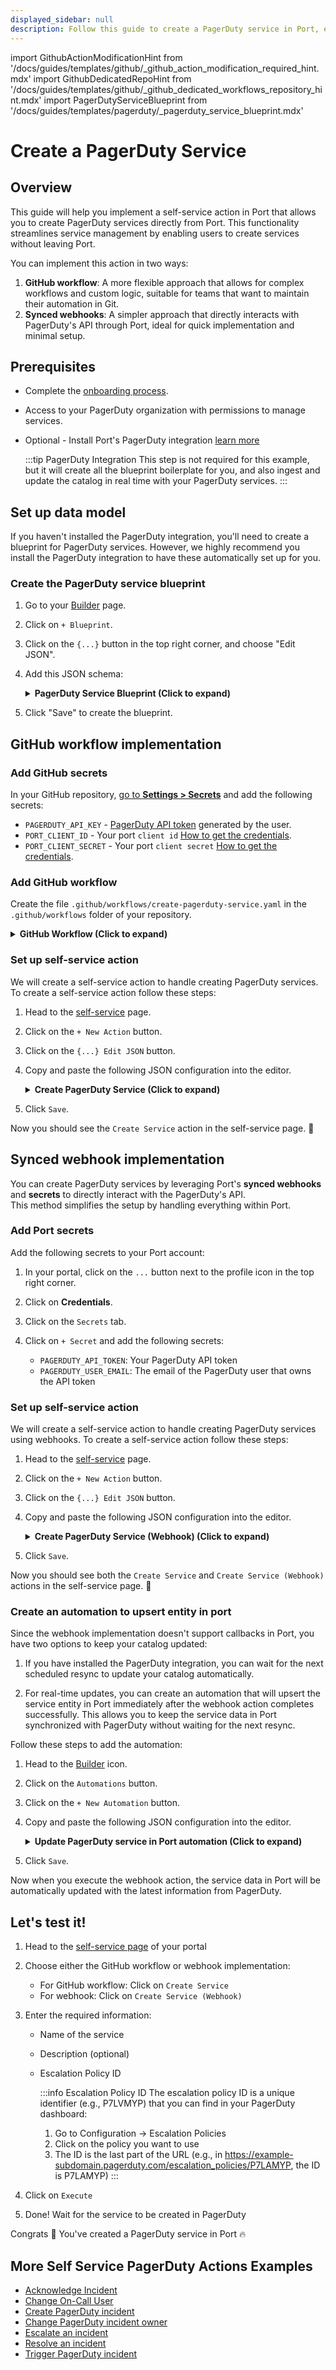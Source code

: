 ```yaml
---
displayed_sidebar: null
description: Follow this guide to create a PagerDuty service in Port, ensuring efficient incident management and response.
---
```


import GithubActionModificationHint from '/docs/guides/templates/github/_github_action_modification_required_hint.mdx'
import GithubDedicatedRepoHint from '/docs/guides/templates/github/_github_dedicated_workflows_repository_hint.mdx'
import PagerDutyServiceBlueprint from '/docs/guides/templates/pagerduty/_pagerduty_service_blueprint.mdx'

# Create a PagerDuty Service

## Overview
This guide will help you implement a self-service action in Port that allows you to create PagerDuty services directly from Port.
This functionality streamlines service management by enabling users to create services without leaving Port.

You can implement this action in two ways:
1. **GitHub workflow**: A more flexible approach that allows for complex workflows and custom logic, suitable for teams that want to maintain their automation in Git.
2. **Synced webhooks**: A simpler approach that directly interacts with PagerDuty's API through Port, ideal for quick implementation and minimal setup.

## Prerequisites

- Complete the [onboarding process](/getting-started/overview).
- Access to your PagerDuty organization with permissions to manage services.
- Optional - Install Port's PagerDuty integration [learn more](https://docs.port.io/build-your-software-catalog/sync-data-to-catalog/incident-management/pagerduty)

	:::tip PagerDuty Integration
	This step is not required for this example, but it will create all the blueprint boilerplate for you, and also ingest and update the catalog in real time with your PagerDuty services.
	:::

## Set up data model

If you haven't installed the PagerDuty integration, you'll need to create a blueprint for PagerDuty services.
However, we highly recommend you install the PagerDuty integration to have these automatically set up for you.

### Create the PagerDuty service blueprint

1. Go to your [Builder](https://app.getport.io/settings/data-model) page.
2. Click on `+ Blueprint`.
3. Click on the `{...}` button in the top right corner, and choose "Edit JSON".
4. Add this JSON schema:

    <details>
    <summary><b>PagerDuty Service Blueprint (Click to expand)</b></summary>

    ```json showLineNumbers
    {
      "identifier": "pagerdutyService",
      "description": "This blueprint represents a PagerDuty service in our software catalog",
      "title": "PagerDuty Service",
      "icon": "pagerduty",
      "schema": {
        "properties": {
          "description": {
            "type": "string",
            "title": "Description"
          },
          "status": {
            "type": "string",
            "title": "Status",
            "enum": ["active", "warning", "critical", "maintenance", "disabled"]
          },
          "url": {
            "type": "string",
            "format": "url",
            "title": "Service URL"
          },
          "created_at": {
            "type": "string",
            "format": "date-time",
            "title": "Created At"
          },
          "updated_at": {
            "type": "string",
            "format": "date-time",
            "title": "Updated At"
          }
        },
        "required": []
      },
      "mirrorProperties": {},
      "calculationProperties": {},
      "relations": {}
    }
    ```
    </details>

5. Click "Save" to create the blueprint.

## GitHub workflow implementation

### Add GitHub secrets

In your GitHub repository, [go to **Settings > Secrets**](https://docs.github.com/en/actions/security-guides/using-secrets-in-github-actions#creating-secrets-for-a-repository) and add the following secrets:
- `PAGERDUTY_API_KEY` - [PagerDuty API token](https://support.atlassian.com/atlassian-account/docs/manage-api-tokens-for-your-atlassian-account) generated by the user.
- `PORT_CLIENT_ID` - Your port `client id` [How to get the credentials](https://docs.port.io/build-your-software-catalog/sync-data-to-catalog/api/#find-your-port-credentials).
- `PORT_CLIENT_SECRET` - Your port `client secret` [How to get the credentials](https://docs.port.io/build-your-software-catalog/sync-data-to-catalog/api/#find-your-port-credentials).

### Add GitHub workflow

Create the file `.github/workflows/create-pagerduty-service.yaml` in the `.github/workflows` folder of your repository.

<GithubDedicatedRepoHint/>

<details>
<summary><b>GitHub Workflow (Click to expand)</b></summary>

```yaml showLineNumbers
name: Create PagerDuty Service
on:
  workflow_dispatch:
    inputs:
      name:
        description: 'Name of the PagerDuty Service'
        required: true
        type: string
      description:
        description: 'Description of the PagerDuty Service'
        required: false
        type: string
      escalation_policy:
        description: 'Escalation Policy for the service'
        required: true
        type: string
      port_context:
        required: true
        description: includes blueprint, run ID, and entity identifier from Port.

jobs:
  create-pagerduty-service:
    runs-on: ubuntu-latest
    steps:
      - name: Create Service in PagerDuty
        id : create_service_request
        uses: fjogeleit/http-request-action@v1
        with:
          url: 'https://api.pagerduty.com/services'
          method: 'POST'
          customHeaders: '{"Content-Type": "application/json", "Accept": "application/vnd.pagerduty+json;version=2", "Authorization": "Token token=${{ secrets.PAGERDUTY_API_KEY }}"}'
          data: >-
            {
              "service": {
                "name": "${{ github.event.inputs.name }}",
                "description": "${{ github.event.inputs.description }}",
                "status": "active",
                "escalation_policy": {
                  "id": "${{ github.event.inputs.escalation_policy }}",
                  "type": "escalation_policy_reference"
                  }
                }
              }
          
      - name: Log Create Service Request Failure 
        if: failure()
        uses: port-labs/port-github-action@v1
        with:
          clientId: ${{ secrets.PORT_CLIENT_ID }}
          clientSecret: ${{ secrets.PORT_CLIENT_SECRET }}
          baseUrl: https://api.getport.io
          operation: PATCH_RUN
          runId: ${{fromJson(inputs.port_context).run_id}}
          logMessage: "Request to create service failed ..."
          
      - name: Log Request Success
        uses: port-labs/port-github-action@v1
        with:
          clientId: ${{ secrets.PORT_CLIENT_ID }}
          clientSecret: ${{ secrets.PORT_CLIENT_SECRET }}
          baseUrl: https://api.getport.io
          operation: PATCH_RUN
          runId: ${{fromJson(inputs.port_context).run_id}}
          logMessage: |
             PagerDuty service created! ✅
             Requesting for on-calls
    
      - name: Request for oncalls for Escalation Policy
        id: fetch_oncalls
        uses: fjogeleit/http-request-action@v1
        with:
          url: 'https://api.pagerduty.com/oncalls?include[]=users&escalation_policy_ids[]=${{ inputs.escalation_policy }}'
          method: 'GET'
          customHeaders: '{"Content-Type": "application/json", "Accept": "application/json", "Authorization": "Token token=${{ secrets.PAGERDUTY_API_KEY }}"}'

      - name: Extract User Emails
        if: steps.fetch_oncalls.outcome == 'success'
        id: extract_user_emails
        run: |
          echo "Extracting user emails..."
          EMAILS=$(echo '${{ steps.fetch_oncalls.outputs.response }}' | jq -c '[.oncalls[].user.email]')
          echo "Extracted emails: $EMAILS"
          echo "user_emails=${EMAILS}" >> $GITHUB_ENV

      - name: Log Fetch Oncalls Request Failure
        if: steps.fetch_oncalls.outcome == 'failure'
        uses: port-labs/port-github-action@v1
        with:
          clientId: ${{ secrets.PORT_CLIENT_ID }}
          clientSecret: ${{ secrets.PORT_CLIENT_SECRET }}
          baseUrl: https://api.getport.io
          operation: PATCH_RUN
          runId: ${{fromJson(inputs.port_context).run_id}}
          logMessage: Failed to fetch on-calls ❌
          
      - name: Log Before Upserting Entity
        uses: port-labs/port-github-action@v1
        with:
          clientId: ${{ secrets.PORT_CLIENT_ID }}
          clientSecret: ${{ secrets.PORT_CLIENT_SECRET }}
          baseUrl: https://api.getport.io
          operation: PATCH_RUN
          runId: ${{fromJson(inputs.port_context).run_id}}
          logMessage: |
              Upserting Created PagerDuty Entity

      - name: UPSERT PagerDuty Entity
        uses: port-labs/port-github-action@v1
        with:
          identifier: "${{ fromJson(steps.create_service_request.outputs.response).service.id }}" 
          title: "${{ fromJson(steps.create_service_request.outputs.response).service.summary }}"
          icon: pagerduty
          blueprint: "${{fromJson(inputs.port_context).blueprint}}"
          properties: |-
            {
              "status": "${{ fromJson(steps.create_service_request.outputs.response).service.status }}",
              "url": "${{ fromJson(steps.create_service_request.outputs.response).service.html_url }}",
              "oncall": ${{ env.user_emails }}
            }
          relations: "${{ toJson(fromJson(inputs.port_context).relations) }}"
          clientId: ${{ secrets.PORT_CLIENT_ID }}
          clientSecret: ${{ secrets.PORT_CLIENT_SECRET }}
          baseUrl: https://api.getport.io
          operation: UPSERT
          runId: ${{fromJson(inputs.port_context).run_id}}

      - name: Log After Upserting Entity
        uses: port-labs/port-github-action@v1
        with:
          clientId: ${{ secrets.PORT_CLIENT_ID }}
          clientSecret: ${{ secrets.PORT_CLIENT_SECRET }}
          baseUrl: https://api.getport.io
          operation: PATCH_RUN
          runId: ${{fromJson(inputs.port_context).run_id}}
          logMessage: |
              Upserting was successful ✅
```
</details>

### Set up self-service action

We will create a self-service action to handle creating PagerDuty services.
To create a self-service action follow these steps:

1. Head to the [self-service](https://app.getport.io/self-serve) page.
2. Click on the `+ New Action` button.
3. Click on the `{...} Edit JSON` button.
4. Copy and paste the following JSON configuration into the editor.

    <details>
    <summary><b>Create PagerDuty Service (Click to expand)</b></summary>

    <GithubActionModificationHint/>

    ```json showLineNumbers
    {
      "identifier": "pagerdutyService_create_service",
      "title": "Create Service",
      "icon": "pagerduty",
      "description": "Create PagerDuty Service",
      "trigger": {
        "type": "self-service",
        "operation": "CREATE",
        "userInputs": {
          "properties": {
            "name": {
              "title": "Name",
              "description": "Name of the PagerDuty Service",
              "icon": "pagerduty",
              "type": "string"
            },
            "description": {
              "title": "Description",
              "description": "Description of the PagerDuty Service",
              "icon": "pagerduty",
              "type": "string"
            },
            "escalation_policy": {
              "title": "Escalation Policy",
              "description": "PagerDuty Escalation Policy ID to apply",
              "icon": "pagerduty",
              "type": "string"
            }
          },
          "required": [
            "name",
            "escalation_policy"
          ],
          "order": [
            "name",
            "description",
            "escalation_policy"
          ]
        },
        "blueprintIdentifier": "pagerdutyService"
      },
      "invocationMethod": {
        "type": "GITHUB",
        "org": "<GITHUB_ORG>",
        "repo": "<GITHUB_REPO>",
        "workflow": "create-pagerduty-service.yaml",
        "workflowInputs": {
          "name": "{{.inputs.\"name\"}}",
          "description": "{{.inputs.\"description\"}}",
          "escalation_policy": "{{.inputs.\"escalation_policy\"}}",
          "port_context": {
            "blueprint": "{{.action.blueprint}}",
            "entity": "{{.entity.identifier}}",
            "run_id": "{{.run.id}}"
          }
        },
        "reportWorkflowStatus": true
      },
      "requiredApproval": false
    }
    ```
    </details>

5. Click `Save`.

Now you should see the `Create Service` action in the self-service page. 🎉

## Synced webhook implementation

You can create PagerDuty services by leveraging Port's **synced webhooks** and **secrets** to directly interact with the PagerDuty's API.   
This method simplifies the setup by handling everything within Port.

### Add Port secrets

Add the following secrets to your Port account:

1. In your portal, click on the `...` button next to the profile icon in the top right corner.

2. Click on **Credentials**.

3. Click on the `Secrets` tab.

4. Click on `+ Secret` and add the following secrets:
   - `PAGERDUTY_API_TOKEN`: Your PagerDuty API token
   - `PAGERDUTY_USER_EMAIL`: The email of the PagerDuty user that owns the API token

### Set up self-service action

We will create a self-service action to handle creating PagerDuty services using webhooks.
To create a self-service action follow these steps:

1. Head to the [self-service](https://app.getport.io/self-serve) page.
2. Click on the `+ New Action` button.
3. Click on the `{...} Edit JSON` button.
4. Copy and paste the following JSON configuration into the editor.

    <details>
    <summary><b>Create PagerDuty Service (Webhook) (Click to expand)</b></summary>

    ```json showLineNumbers
    {
      "identifier": "create_pagerduty_service_webhook",
      "title": "Create Service (Webhook)",
      "icon": "pagerduty",
      "description": "Create a new PagerDuty service using a webhook",
      "trigger": {
        "type": "self-service",
        "operation": "CREATE",
        "userInputs": {
          "properties": {
            "name": {
              "title": "Name",
              "description": "Name of the PagerDuty Service",
              "icon": "pagerduty",
              "type": "string"
            },
            "description": {
              "title": "Description",
              "description": "Description of the PagerDuty Service",
              "icon": "pagerduty",
              "type": "string"
            },
            "escalation_policy": {
              "title": "Escalation Policy",
              "description": "PagerDuty Escalation Policy ID (e.g., P7LVMYP)",
              "icon": "pagerduty",
              "type": "string"
            }
          },
          "required": [
            "name",
            "escalation_policy"
          ],
          "order": [
            "name",
            "description",
            "escalation_policy"
          ]
        },
        "blueprintIdentifier": "pagerdutyService"
      },
      "invocationMethod": {
        "type": "WEBHOOK",
        "url": "https://api.pagerduty.com/services",
        "agent": false,
        "synchronized": true,
        "method": "POST",
        "headers": {
          "Authorization": "Token token={{.secrets.PAGERDUTY_API_TOKEN}}",
          "Accept": "application/vnd.pagerduty+json;version=2",
          "From": "{{.secrets.PAGERDUTY_USER_EMAIL}}",
          "Content-Type": "application/json"
        },
        "body": {
          "service": {
            "name": "{{.inputs.name}}",
            "description": "{{.inputs.description}}",
            "status": "active",
            "escalation_policy": {
              "id": "{{.inputs.escalation_policy}}",
              "type": "escalation_policy_reference"
            }
          }
        }
      },
      "requiredApproval": false
    }
    ```
    </details>

5. Click `Save`.

Now you should see both the `Create Service` and `Create Service (Webhook)` actions in the self-service page. 🎉

### Create an automation to upsert entity in port

Since the webhook implementation doesn't support callbacks in Port, you have two options to keep your catalog updated:

1. If you have installed the PagerDuty integration, you can wait for the next scheduled resync to update your catalog automatically.

2. For real-time updates, you can create an automation that will upsert the service entity in Port immediately after the webhook action completes successfully. This allows you to keep the service data in Port synchronized with PagerDuty without waiting for the next resync.

Follow these steps to add the automation:

1. Head to the [Builder](https://app.getport.io/settings/data-model) icon.

2. Click on the `Automations` button.

3. Click on the `+ New Automation` button.

4. Copy and paste the following JSON configuration into the editor.

    <details>
    <summary><b>Update PagerDuty service in Port automation (Click to expand)</b></summary>

    ```json showLineNumbers
        {
          "identifier": "pagerdutyService_sync_status",
          "title": "Sync PagerDuty Service Status",
          "description": "Update PagerDuty service data in Port after creation",
          "trigger": {
            "type": "automation",
            "event": {
              "type": "RUN_UPDATED",
              "actionIdentifier": "create_pagerduty_service_webhook"
            },
            "condition": {
              "type": "JQ",
              "expressions": [
                ".diff.after.status == \"SUCCESS\""
              ],
              "combinator": "and"
            }
          },
          "invocationMethod": {
            "type": "UPSERT_ENTITY",
            "blueprintIdentifier": "pagerdutyService",
            "mapping": {
              "identifier": "{{.event.diff.after.response.service.id}}",
              "title": "{{.event.diff.after.response.service.name}}",
              "properties": {
                "description": "{{.event.diff.after.response.service.description}}",
                "status": "{{.event.diff.after.response.service.status}}",
                "url": "{{.event.diff.after.response.service.html_url}}",
                "created_at": "{{.event.diff.after.response.service.created_at}}",
                "updated_at": "{{.event.diff.after.response.service.updated_at}}"
              }
            }
          },
          "publish": true
       }
    ```
    </details>

5. Click `Save`.

Now when you execute the webhook action, the service data in Port will be automatically updated with the latest information from PagerDuty.

## Let's test it!

1. Head to the [self-service page](https://app.getport.io/self-serve) of your portal

2. Choose either the GitHub workflow or webhook implementation:
   - For GitHub workflow: Click on `Create Service`
   - For webhook: Click on `Create Service (Webhook)`

3. Enter the required information:
   - Name of the service
   - Description (optional)
   - Escalation Policy ID

      :::info Escalation Policy ID
      The escalation policy ID is a unique identifier (e.g., P7LVMYP) that you can find in your PagerDuty dashboard:
      1. Go to Configuration → Escalation Policies
      2. Click on the policy you want to use
      3. The ID is the last part of the URL (e.g., in https://example-subdomain.pagerduty.com/escalation_policies/P7LAMYP, the ID is P7LAMYP)
      :::

4. Click on `Execute`

5. Done! Wait for the service to be created in PagerDuty

Congrats 🎉 You've created a PagerDuty service in Port 🔥

## More Self Service PagerDuty Actions Examples
- [Acknowledge Incident](https://docs.port.io/actions-and-automations/setup-backend/github-workflow/examples/PagerDuty/acknowledge-incident)
- [Change On-Call User](https://docs.port.io/actions-and-automations/setup-backend/github-workflow/examples/PagerDuty/change-on-call-user)
- [Create PagerDuty incident](https://docs.port.io/actions-and-automations/setup-backend/github-workflow/examples/PagerDuty/create-pagerduty-incident)
- [Change PagerDuty incident owner](https://docs.port.io/actions-and-automations/setup-backend/github-workflow/examples/PagerDuty/change-pagerduty-incident-owner)
- [Escalate an incident](https://docs.port.io/actions-and-automations/setup-backend/github-workflow/examples/PagerDuty/escalate-an-incident)
- [Resolve an incident](https://docs.port.io/actions-and-automations/setup-backend/github-workflow/examples/PagerDuty/resolve-incident)
- [Trigger PagerDuty incident](https://docs.port.io/actions-and-automations/setup-backend/github-workflow/examples/PagerDuty/trigger-pagerduty-incident)

